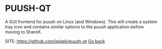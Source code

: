 # PUUSH-QT

 A GUI frontend for puush on Linux (and Windows). 
 This will create a system tray icon and contains 
 similar options to the puush application before 
 moving to ShareX. 

 SITE: https://github.com/jplsek/puush-qt
 [Go back](https://portable-linux-apps.github.io/apps.html)
